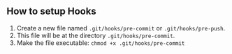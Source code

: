 ## How to setup Hooks

1) Create a new file named `.git/hooks/pre-commit` or `.git/hooks/pre-push`.
2) This file will be at the directory `.git/hooks/pre-commit`.
3) Make the file executable: `chmod +x .git/hooks/pre-commit`